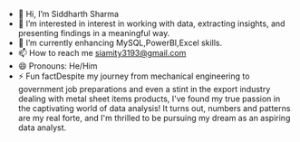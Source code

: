 - 👋 Hi, I’m Siddharth Sharma
- 👀 I’m interested in  interest in working with data, extracting insights, and presenting findings in a meaningful way. 
- 🌱 I’m currently enhancing MySQL,PowerBI,Excel skills.
- 📫 How to reach me siamity3193@gmail.com
- 😄 Pronouns: He/Him
- ⚡ Fun factDespite my journey from mechanical engineering to government job preparations and even a stint in the export industry dealing with metal sheet items products, I've found my true passion in the captivating world of data analysis! It turns out, numbers and patterns are my real forte, and I'm thrilled to be pursuing my dream as an aspiring data analyst.

<!---
Sidsharma11/Sidsharma11 is a ✨ special ✨ repository because its `README.md` (this file) appears on your GitHub profile.
You can click the Preview link to take a look at your changes.
--->
